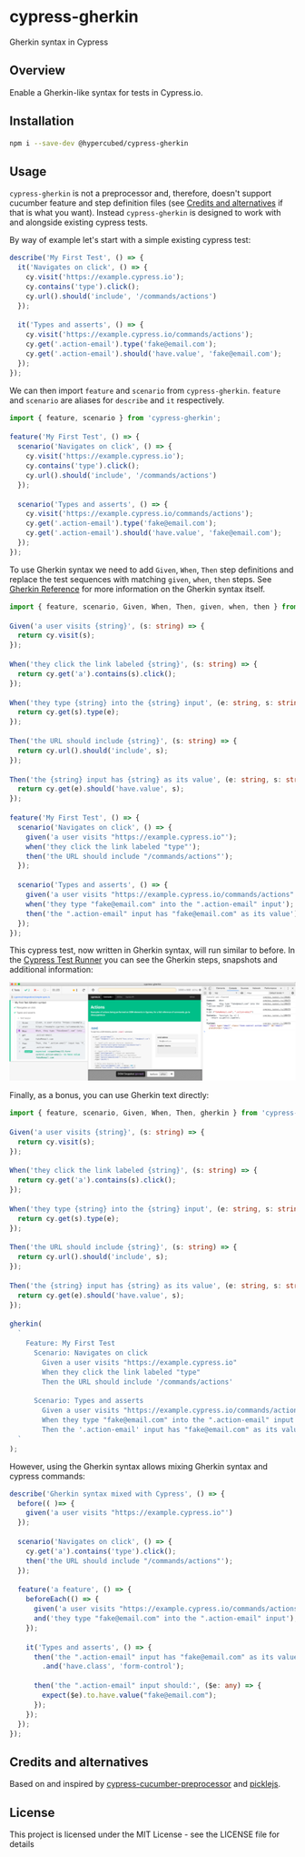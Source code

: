 # cypress-gherkin

Gherkin syntax in Cypress

## Overview

Enable a Gherkin-like syntax for tests in Cypress.io.

## Installation

```bash
npm i --save-dev @hypercubed/cypress-gherkin
```

## Usage

`cypress-gherkin` is not a preprocessor and, therefore, doesn't support cucumber feature and step definition files (see [Credits and alternatives](#Credits-and-alternatives) if that is what you want).  Instead `cypress-gherkin` is designed to work with and alongside existing cypress tests.

By way of example let's start with a simple existing cypress test:

```ts
describe('My First Test', () => {
  it('Navigates on click', () => {
    cy.visit('https://example.cypress.io');
    cy.contains('type').click();
    cy.url().should('include', '/commands/actions')
  });

  it('Types and asserts', () => {
    cy.visit('https://example.cypress.io/commands/actions');
    cy.get('.action-email').type('fake@email.com');
    cy.get('.action-email').should('have.value', 'fake@email.com');
  });
});
```

We can then import `feature` and `scenario` from `cypress-gherkin`.  `feature` and `scenario` are aliases for `describe` and `it` respectively.

```ts
import { feature, scenario } from 'cypress-gherkin';

feature('My First Test', () => {
  scenario('Navigates on click', () => {
    cy.visit('https://example.cypress.io');
    cy.contains('type').click();
    cy.url().should('include', '/commands/actions')
  });

  scenario('Types and asserts', () => {
    cy.visit('https://example.cypress.io/commands/actions');
    cy.get('.action-email').type('fake@email.com');
    cy.get('.action-email').should('have.value', 'fake@email.com');
  });
});
```

To use Gherkin syntax we need to add `Given`, `When`, `Then` step definitions and replace the test sequences with matching `given`, `when`, `then` steps.  See [Gherkin Reference](https://cucumber.io/docs/gherkin/reference/) for more information on the Gherkin syntax itself.

```ts
import { feature, scenario, Given, When, Then, given, when, then } from 'cypress-gherkin';

Given('a user visits {string}', (s: string) => {
  return cy.visit(s);
});

When('they click the link labeled {string}', (s: string) => {
  return cy.get('a').contains(s).click();
});

When('they type {string} into the {string} input', (e: string, s: string) => {
  return cy.get(s).type(e);
});

Then('the URL should include {string}', (s: string) => {
  return cy.url().should('include', s);
});

Then('the {string} input has {string} as its value', (e: string, s: string) => {
  return cy.get(e).should('have.value', s);
});

feature('My First Test', () => {
  scenario('Navigates on click', () => {
    given('a user visits "https://example.cypress.io"');
    when('they click the link labeled "type"');
    then('the URL should include "/commands/actions"');
  });

  scenario('Types and asserts', () => {
    given('a user visits "https://example.cypress.io/commands/actions"');
    when('they type "fake@email.com" into the ".action-email" input');
    then('the ".action-email" input has "fake@email.com" as its value');
  });
});
```

This cypress test, now written in Gherkin syntax, will run similar to before.  In the [Cypress Test Runner](https://docs.cypress.io/guides/core-concepts/test-runner.html#Overview) you can see the Gherkin steps, snapshots and additional information:

![](2020-08-09_12-22-24.png)

Finally, as a bonus, you can use Gherkin text directly:

```ts
import { feature, scenario, Given, When, Then, gherkin } from 'cypress-gherkin';

Given('a user visits {string}', (s: string) => {
  return cy.visit(s);
});

When('they click the link labeled {string}', (s: string) => {
  return cy.get('a').contains(s).click();
});

When('they type {string} into the {string} input', (e: string, s: string) => {
  return cy.get(s).type(e);
});

Then('the URL should include {string}', (s: string) => {
  return cy.url().should('include', s);
});

Then('the {string} input has {string} as its value', (e: string, s: string) => {
  return cy.get(e).should('have.value', s);
});

gherkin(
  `
    Feature: My First Test
      Scenario: Navigates on click
        Given a user visits "https://example.cypress.io"
        When they click the link labeled "type"
        Then the URL should include '/commands/actions'

      Scenario: Types and asserts
        Given a user visits "https://example.cypress.io/commands/actions"
        When they type "fake@email.com" into the ".action-email" input
        Then the '.action-email' input has "fake@email.com" as its value
  `
);
```

However, using the Gherkin syntax allows mixing Gherkin syntax and cypress commands:

```ts
describe('Gherkin syntax mixed with Cypress', () => {
  before(( )=> {
    given('a user visits "https://example.cypress.io"')
  });

  scenario('Navigates on click', () => {
    cy.get('a').contains('type').click();
    then('the URL should include "/commands/actions"');
  });

  feature('a feature', () => {
    beforeEach(() => {
      given('a user visits "https://example.cypress.io/commands/actions"');
      and('they type "fake@email.com" into the ".action-email" input');
    });

    it('Types and asserts', () => {
      then('the ".action-email" input has "fake@email.com" as its value')
        .and('have.class', 'form-control');

      then('the ".action-email" input should:', ($e: any) => {
        expect($e).to.have.value("fake@email.com");
      });
    });
  });
});
```

## Credits and alternatives

Based on and inspired by [cypress-cucumber-preprocessor](https://github.com/TheBrainFamily/cypress-cucumber-preprocessor) and [picklejs](https://www.picklejs.com/).  

## License

This project is licensed under the MIT License - see the LICENSE file for details

